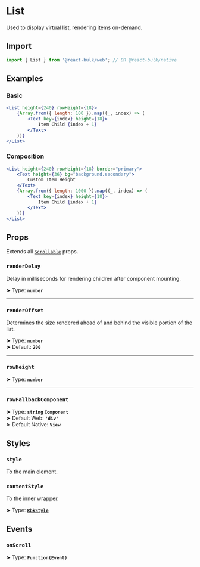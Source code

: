 # List

Used to display virtual list, rendering items on-demand.

## Import

```jsx
import { List } from '@react-bulk/web'; // OR @react-bulk/native
```

## Examples

### Basic

```jsx live
<List height={240} rowHeight={18}>
    {Array.from({ length: 100 }).map((_, index) => (
        <Text key={index} height={18}>
            Item Child {index + 1}
        </Text>
    ))}
</List>
```

### Composition

```jsx live
<List height={240} rowHeight={18} border="primary">
    <Text height={36} bg="background.secondary">
        Custom Item Height
    </Text>
    {Array.from({ length: 1000 }).map((_, index) => (
        <Text key={index} height={18}>
            Item Child {index + 1}
        </Text>
    ))}
</List>
```

## Props

Extends all [`Scrollable`](/docs/core/scrollable#props) props.

### **`renderDelay`**

Delay in milliseconds for rendering children after component mounting.

➤ Type: **`number`** <br/>

---

### **`renderOffset`**

Determines the size rendered ahead of and behind the visible portion of the list.

➤ Type: **`number`** <br/>
➤ Default: **`200`** <br/>

---

### **`rowHeight`**

➤ Type: **`number`** <br/>

---

### **`rowFallbackComponent`**

➤ Type: **`string` `Component`** <br/>
➤ Default Web: **`'div'`** <br/>
➤ Default Native: **`View`** <br/>

## Styles

### **`style`**
To the main element.

### **`contentStyle`**
To the inner wrapper.

➤ Type: **[`RbkStyle`](/docs/type-reference/rbk-style)** <br/>

## Events

### **`onScroll`**

➤ Type: **`Function(Event)`** <br/>
